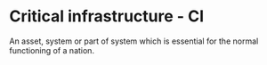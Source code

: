 # Critical infrastructure - CI

An asset, system or part of system which is essential for the normal functioning of a nation.

